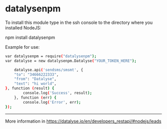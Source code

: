 # datalysenpm
To install this module type in the ssh console to the directory where you installed NodeJS:

npm install datalysenpm

Example for use:
```sh
var datalysenpm = require("datalysenpm"); 
var datalyse = new datalysenpm.Datalyse("YOUR_TOKEN_HERE");

    datalyse.api('sendsms/smsmt', {
    "to": "34666222333",
    "from": "Datalyse",
    "text": "hi world",
}, function (result) {
        console.log('Success', result);
    }, function (err) {
        console.log('Error', err);
});

``````
----------------------

More information in https://datalyse.io/en/developers_restapi/#nodejs/leads
